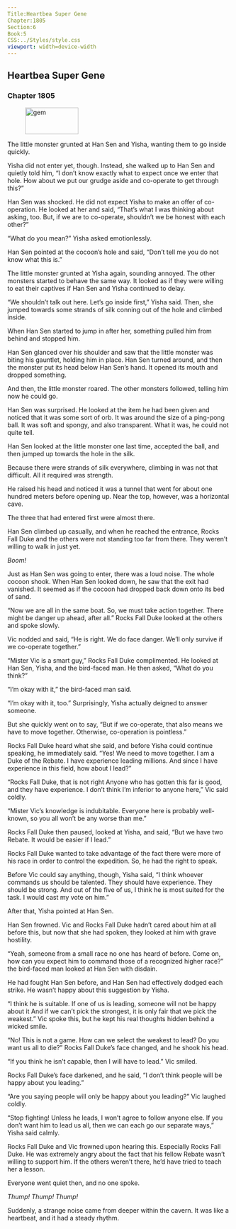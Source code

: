 ```yaml
---
Title:Heartbea Super Gene 
Chapter:1805 
Section:6 
Book:5 
CSS:../Styles/style.css 
viewport: width=device-width
---
```

  
## Heartbea Super Gene
### Chapter 1805
  
<figure>
	<img src="../Images/gem.gif" alt="gem" id="gem" width="120" height="60" />
</figure>
  

  
The little monster grunted at Han Sen and Yisha, wanting them to go inside quickly.

Yisha did not enter yet, though. Instead, she walked up to Han Sen and quietly told him, “I don’t know exactly what to expect once we enter that hole. How about we put our grudge aside and co-operate to get through this?”

Han Sen was shocked. He did not expect Yisha to make an offer of co-operation. He looked at her and said, “That’s what I was thinking about asking, too. But, if we are to co-operate, shouldn’t we be honest with each other?”

“What do you mean?” Yisha asked emotionlessly.

Han Sen pointed at the cocoon’s hole and said, “Don’t tell me you do not know what this is.”

The little monster grunted at Yisha again, sounding annoyed. The other monsters started to behave the same way. It looked as if they were willing to eat their captives if Han Sen and Yisha continued to delay.

“We shouldn’t talk out here. Let’s go inside first,” Yisha said. Then, she jumped towards some strands of silk conning out of the hole and climbed inside.

When Han Sen started to jump in after her, something pulled him from behind and stopped him.

Han Sen glanced over his shoulder and saw that the little monster was biting his gauntlet, holding him in place. Han Sen turned around, and then the monster put its head below Han Sen’s hand. It opened its mouth and dropped something.

And then, the little monster roared. The other monsters followed, telling him now he could go.

Han Sen was surprised. He looked at the item he had been given and noticed that it was some sort of orb. It was around the size of a ping-pong ball. It was soft and spongy, and also transparent. What it was, he could not quite tell.

Han Sen looked at the little monster one last time, accepted the ball, and then jumped up towards the hole in the silk.

Because there were strands of silk everywhere, climbing in was not that difficult. All it required was strength.

He raised his head and noticed it was a tunnel that went for about one hundred meters before opening up. Near the top, however, was a horizontal cave.

The three that had entered first were almost there.

Han Sen climbed up casually, and when he reached the entrance, Rocks Fall Duke and the others were not standing too far from there. They weren’t willing to walk in just yet.

*Boom!*

Just as Han Sen was going to enter, there was a loud noise. The whole cocoon shook. When Han Sen looked down, he saw that the exit had vanished. It seemed as if the cocoon had dropped back down onto its bed of sand.

“Now we are all in the same boat. So, we must take action together. There might be danger up ahead, after all.” Rocks Fall Duke looked at the others and spoke slowly.

Vic nodded and said, “He is right. We do face danger. We’ll only survive if we co-operate together.”

“Mister Vic is a smart guy,” Rocks Fall Duke complimented. He looked at Han Sen, Yisha, and the bird-faced man. He then asked, “What do you think?”

“I’m okay with it,” the bird-faced man said.

“I’m okay with it, too.” Surprisingly, Yisha actually deigned to answer someone.

But she quickly went on to say, “But if we co-operate, that also means we have to move together. Otherwise, co-operation is pointless.”

Rocks Fall Duke heard what she said, and before Yisha could continue speaking, he immediately said. “Yes! We need to move together. I am a Duke of the Rebate. I have experience leading millions. And since I have experience in this field, how about I lead?”

“Rocks Fall Duke, that is not right Anyone who has gotten this far is good, and they have experience. I don’t think I’m inferior to anyone here,” Vic said coldly.

“Mister Vic’s knowledge is indubitable. Everyone here is probably well-known, so you all won’t be any worse than me.”

Rocks Fall Duke then paused, looked at Yisha, and said, “But we have two Rebate. It would be easier if I lead.”

Rocks Fall Duke wanted to take advantage of the fact there were more of his race in order to control the expedition. So, he had the right to speak.

Before Vic could say anything, though, Yisha said, “I think whoever commands us should be talented. They should have experience. They should be strong. And out of the five of us, I think he is most suited for the task. I would cast my vote on him.”

After that, Yisha pointed at Han Sen.

Han Sen frowned. Vic and Rocks Fall Duke hadn’t cared about him at all before this, but now that she had spoken, they looked at him with grave hostility.

“Yeah, someone from a small race no one has heard of before. Come on, how can you expect him to command those of a recognized higher race?” the bird-faced man looked at Han Sen with disdain.

He had fought Han Sen before, and Han Sen had effectively dodged each strike. He wasn’t happy about this suggestion by Yisha.

“I think he is suitable. If one of us is leading, someone will not be happy about it And if we can’t pick the strongest, it is only fair that we pick the weakest.” Vic spoke this, but he kept his real thoughts hidden behind a wicked smile.

“No! This is not a game. How can we select the weakest to lead? Do you want us all to die?” Rocks Fall Duke’s face changed, and he shook his head.

“If you think he isn’t capable, then I will have to lead.” Vic smiled.

Rocks Fall Duke’s face darkened, and he said, “I don’t think people will be happy about you leading.”

“Are you saying people will only be happy about you leading?” Vic laughed coldly.

“Stop fighting! Unless he leads, I won’t agree to follow anyone else. If you don’t want him to lead us all, then we can each go our separate ways,” Yisha said calmly.

Rocks Fall Duke and Vic frowned upon hearing this. Especially Rocks Fall Duke. He was extremely angry about the fact that his fellow Rebate wasn’t willing to support him. If the others weren’t there, he’d have tried to teach her a lesson.

Everyone went quiet then, and no one spoke.

*Thump!* *Thump!* *Thump!*

Suddenly, a strange noise came from deeper within the cavern. It was like a heartbeat, and it had a steady rhythm.